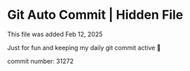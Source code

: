 # Git Auto Commit | Hidden File

This file was added Feb 12, 2025

Just for fun and keeping my daily git commit active 🤪

commit number: 31272
